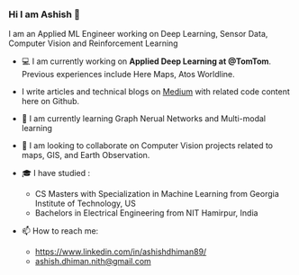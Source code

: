 ### Hi I am Ashish 👋
I am an Applied ML Engineer working on Deep Learning, Sensor Data, Computer Vision and Reinforcement Learning

-  :computer: I am currently working on **Applied Deep Learning at @TomTom**. Previous experiences include Here Maps, Atos Worldline.
- I write articles and technical blogs on [Medium](https://medium.com/@ashish.dhiman) with related code content here on Github.
- :telescope: I am currently learning Graph Nerual Networks and Multi-modal learning
- :seedling: I am looking to collaborate on Computer Vision projects related to maps, GIS, and Earth Observation.

- :mortar_board: I have studied :
  * CS Masters with Specialization in Machine Learning from Georgia Institute of Technology, US
  * Bachelors in Electrical Engineering from NIT Hamirpur, India
- 📫 How to reach me: 
  * https://www.linkedin.com/in/ashishdhiman89/ 
  * ashish.dhiman.nith@gmail.com
  
  <!-- (Emojis from here)[https://towardsdev.com/how-to-add-emojis-to-your-github-readme-and-other-markdown-files-c8f13b3f9de4] -->
